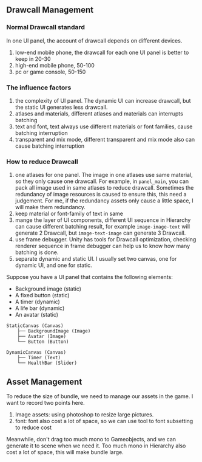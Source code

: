 ## Drawcall Management

### Normal Drawcall standard
In one UI panel, the account of drawcall depends on different devices.

1. low-end mobile phone, the drawcall for each one UI panel is better to keep in 20-30
2. high-end mobile phone, 50-100
3. pc or game console, 50-150

### The influence factors

1. the complexity of UI panel. The dynamic UI can increase drawcall, but the static UI generates less drawcall.
2. atlases and materials, different atlases and materials can interrupts batching
3. text and font, text always use different materials or font families, cause batching interruption
4. transparent and mix mode, different transparent and mix mode also can cause batching interruption

### How to reduce Drawcall

1. one atlases for one panel. The image in one atlases use same material, so they only cause one drawcall. For example, in `panel_main`, you can pack all image used in same atlases to reduce drawcall. Sometimes the redundancy of image resources is caused to ensure this, this need a judgement. For me, if the redundancy assets only cause a little space, I will make them redundancy.
2. keep material or font-family of text in same
3. mange the layer of UI components, different UI sequence in Hierarchy can cause different batching result, for example `image-image-text` will generate 2 Drawcall, but `image-text-image` can generate 3 Drawcall.
4. use frame debugger. Unity has tools for Drawcall optimization, checking renderer sequence in frame debugger can help us to know how many batching is done.
5. separate dynamic and static UI. I usually set two canvas, one for dynamic UI, and one for static. 

Suppose you have a UI panel that contains the following elements:
- Background image (static)
- A fixed button (static)
- A timer (dynamic)
- A life bar (dynamic)
- An avatar (static)
```
StaticCanvas (Canvas)
    ├── BackgroundImage (Image)   
    ├── Avatar (Image)            
    └── Button (Button)           

DynamicCanvas (Canvas)
    ├── Timer (Text)              
    └── HealthBar (Slider)       

```

## Asset Management

To reduce the size of bundle, we need to manage our assets in the game. I want to record two points here.

1. Image assets: using photoshop to resize large pictures.
2. font: font also cost a lot of space, so we can use tool to font subsetting to reduce cost

Meanwhile, don't drag too much mono to Gameobjects, and we can generate it to scene when we need it. Too much mono in Hierarchy also cost a lot of space, this will make bundle large. 